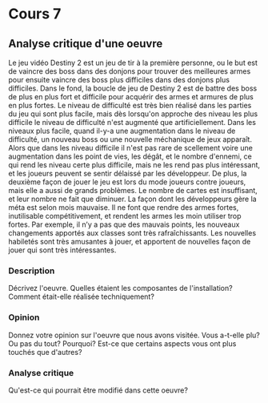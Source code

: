 # Cours 7
## Analyse critique d'une oeuvre

Le jeu vidéo Destiny 2 est un jeu de tir à la première personne, ou le but est de vaincre des boss dans des donjons pour trouver des meilleures armes pour ensuite vaincre des boss plus difficiles dans des donjons plus difficiles. Dans le fond, la boucle de jeu de Destiny 2 est de battre des boss de plus en plus fort et difficile pour acquérir des armes et armures de plus en plus fortes. Le niveau de difficulté est très bien réalisé dans les parties du jeu qui sont plus facile, mais dès lorsqu'on approche des niveau les plus difficile le niveau de difficulté n'est augmenté que artificiellement. Dans les niveaux plus facile, quand il-y-a une augmentation dans le niveau de difficulté, un nouveau boss ou une nouvelle méchanique de jeux apparaît. Alors que dans les niveau difficile il n'est pas rare de scellement voire une augmentation dans les point de vies, les dégât, et le nombre d'ennemi, ce qui rend les niveau certe plus difficile, mais ne les rend pas plus intéressant, et les joueurs peuvent se sentir délaissé par les développeur. De plus, la deuxième façon de jouer le jeu est lors du mode joueurs contre joueurs, mais elle a aussi de grands problèmes. Le nombre de cartes est insuffisant, et leur nombre ne fait que diminuer. La façon dont les développeurs gère la méta est selon mois mauvaise. Il ne font que rendre des armes fortes, inutilisable compétitivement, et rendent les armes les moin utiliser trop fortes. Par exemple, il n’y a pas que des mauvais points, les nouveaux changements apportés aux classes sont très rafraîchissants. Les nouvelles habiletés sont très amusantes à jouer, et apportent de nouvelles façon de jouer qui sont très intéressantes.

### Description
Décrivez l'oeuvre. Quelles étaient les composantes de l'installation? Comment était-elle réalisée techniquement? 

### Opinion
Donnez votre opinion sur l'oeuvre que nous avons visitée. Vous a-t-elle plu? Ou pas du tout? Pourquoi? Est-ce que certains aspects vous ont plus touchés que d'autres? 

### Analyse critique
Qu'est-ce qui pourrait être modifié dans cette oeuvre? 
